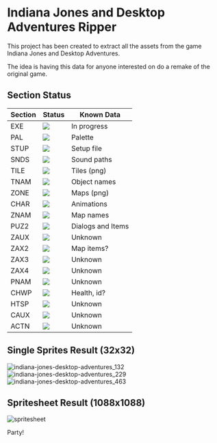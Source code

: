 # Indiana Jones and Desktop Adventures Ripper

This project has been created to extract all the assets from the game Indiana Jones and Desktop Adventures.

The idea is having this data for anyone interested on do a remake of the original game.

## Section Status

| **Section** | **Status**                                             | **Known Data**    |
|-------------|--------------------------------------------------------|-------------------|
| EXE         | ![](https://img.shields.io/badge/-DONE-green)    | In progress       |
| PAL         | ![](https://img.shields.io/badge/-DONE-green)    | Palette           |
| STUP        | ![](https://img.shields.io/badge/-DONE-green)    | Setup file        |
| SNDS        | ![](https://img.shields.io/badge/-DONE-green)    | Sound paths       |
| TILE        | ![](https://img.shields.io/badge/-DONE-green)    | Tiles (png)       |
| TNAM        | ![](https://img.shields.io/badge/-DONE-green)    | Object names      |
| ZONE        | ![](https://img.shields.io/badge/-DONE-green)    | Maps (png)        |
| CHAR        | ![](https://img.shields.io/badge/-DONE-green)    | Animations        |
| ZNAM        | ![](https://img.shields.io/badge/-DONE-green)    | Map names         |
| PUZ2        | ![](https://img.shields.io/badge/-DONE-green)            | Dialogs and Items |
| ZAUX        | ![](https://img.shields.io/badge/-PENDING-yellow) | Unknown           |
| ZAX2        | ![](https://img.shields.io/badge/-PENDING-yellow)  | Map items?        |
| ZAX3        | ![](https://img.shields.io/badge/-PENDING-yellow)   | Unknown           |
| ZAX4        | ![](https://img.shields.io/badge/-PENDING-yellow)   | Unknown           |
| PNAM        | ![](https://img.shields.io/badge/-PENDING-yellow)    | Unknown           |
| CHWP        | ![](https://img.shields.io/badge/-PENDING-yellow)    | Health, id?         |
| HTSP        | ![](https://img.shields.io/badge/-TODO-red)            | Unknown           |
| CAUX        | ![](https://img.shields.io/badge/-TODO-red)            | Unknown           |
| ACTN        | ![](https://img.shields.io/badge/-TODO-red)            | Unknown           |

## Single Sprites Result (32x32)

![indiana-jones-desktop-adventures_132](https://user-images.githubusercontent.com/9928578/155808763-372b42e5-fd2e-484c-b752-2d7f49602f8f.png)
![indiana-jones-desktop-adventures_229](https://user-images.githubusercontent.com/9928578/155808773-af48e3eb-af57-4bd8-87f1-ad4a89a0c8d3.png)
![indiana-jones-desktop-adventures_463](https://user-images.githubusercontent.com/9928578/155808786-882e5f2a-7bda-4e13-b84b-d8adfa605fb4.png)


## Spritesheet Result (1088x1088)

![spritesheet](https://user-images.githubusercontent.com/9928578/155807165-419f85ea-a03c-4fbb-85d7-e413431655be.png)

Party!
